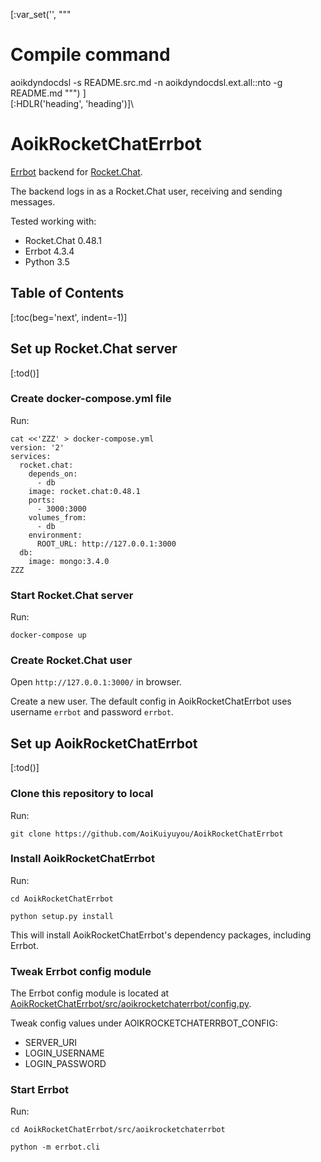 [:var_set('', """
# Compile command
aoikdyndocdsl -s README.src.md -n aoikdyndocdsl.ext.all::nto -g README.md
""")
]\
[:HDLR('heading', 'heading')]\
# AoikRocketChatErrbot
[Errbot](http://errbot.io/) backend for [Rocket.Chat](https://rocket.chat/).

The backend logs in as a Rocket.Chat user, receiving and sending messages.

Tested working with:
- Rocket.Chat 0.48.1
- Errbot 4.3.4
- Python 3.5

## Table of Contents
[:toc(beg='next', indent=-1)]

## Set up Rocket.Chat server
[:tod()]

### Create docker-compose.yml file
Run:
```
cat <<'ZZZ' > docker-compose.yml
version: '2'
services:
  rocket.chat:
    depends_on:
      - db
    image: rocket.chat:0.48.1
    ports:
      - 3000:3000
    volumes_from:
      - db
    environment:
      ROOT_URL: http://127.0.0.1:3000
  db:
    image: mongo:3.4.0
ZZZ
```

### Start Rocket.Chat server
Run:
```
docker-compose up
```

### Create Rocket.Chat user
Open `http://127.0.0.1:3000/` in browser.

Create a new user. The default config in AoikRocketChatErrbot uses username
`errbot` and password `errbot`.

## Set up AoikRocketChatErrbot
[:tod()]

### Clone this repository to local
Run:
```
git clone https://github.com/AoiKuiyuyou/AoikRocketChatErrbot
```

### Install AoikRocketChatErrbot
Run:
```
cd AoikRocketChatErrbot

python setup.py install
```

This will install AoikRocketChatErrbot's dependency packages, including Errbot.

### Tweak Errbot config module
The Errbot config module is located at
[AoikRocketChatErrbot/src/aoikrocketchaterrbot/config.py](/src/aoikrocketchaterrbot/config.py).

Tweak config values under AOIKROCKETCHATERRBOT_CONFIG:
- SERVER_URI
- LOGIN_USERNAME
- LOGIN_PASSWORD

### Start Errbot
Run:
```
cd AoikRocketChatErrbot/src/aoikrocketchaterrbot

python -m errbot.cli
```
